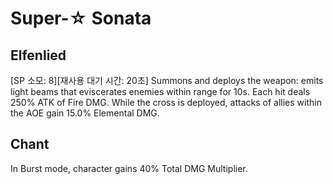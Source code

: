 # Super-☆ Sonata

## Elfenlied

[SP 소모: 8][재사용 대기 시간: 20초] Summons and deploys the weapon: emits light beams that eviscerates enemies within range for 10s. Each hit deals 250% ATK of Fire DMG. While the cross is deployed, attacks of allies within the AOE gain 15.0% Elemental DMG.

## Chant

In Burst mode, character gains 40% Total DMG Multiplier.
